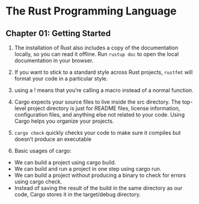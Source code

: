 # The Rust Programming Language

## Chapter 01: Getting Started

1. The installation of Rust also includes a copy of the documentation locally, so you can read it offline. Run `rustup doc` to open the local documentation in your browser.

2. If you want to stick to a standard style across Rust projects, `rustfmt` will format your code in a particular style.

3. using a ! means that you’re calling a macro instead of a normal function.

4. Cargo expects your source files to live inside the src directory. The top-level project directory is just for README files, license information, configuration files, and anything else not related to your code. Using Cargo helps you organize your projects.

5. `cargo check` quickly checks your code to make sure it compiles but doesn’t produce an executable

6. Basic usages of cargo:
  - We can build a project using cargo build.
  - We can build and run a project in one step using cargo run.
  - We can build a project without producing a binary to check for errors using cargo check.
  - Instead of saving the result of the build in the same directory as our code, Cargo stores it in the target/debug directory.
